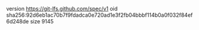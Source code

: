 version https://git-lfs.github.com/spec/v1
oid sha256:92d6eb1ac70b7f9fdadca0e720ad1e3f2fb04bbbf114b0a0f032f84ef6d248de
size 9145
